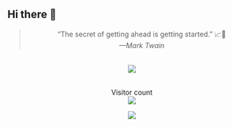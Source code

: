 ## Hi there 👋

<div align="center">
  <blockquote cite="—Mark Twain">“The secret of getting ahead is getting started.” 📈🎯
	<br/><cite>—Mark Twain</cite></blockquote>
	<br/>
</div>

<div align="center">
		<a href="https://github.com/syukronarie">
    	<img src="https://github-readme-streak-stats.herokuapp.com?user=syukronarie&theme=dark&hide_border=true&border_radius=5&date_format=M%20j%5B%2C%20Y%5D"/>
		</a>
</div>

<p align="center"> 
  <br/>Visitor count<br>
	<a href="https://github.com/syukronarie">
  	<img src="https://profile-counter.glitch.me/syukronarie/count.svg" />
	</a>
</p>

<p align="center">
  <img src="https://capsule-render.vercel.app/api?type=waving&color=gradient&height=60&section=footer"/>
</p>
